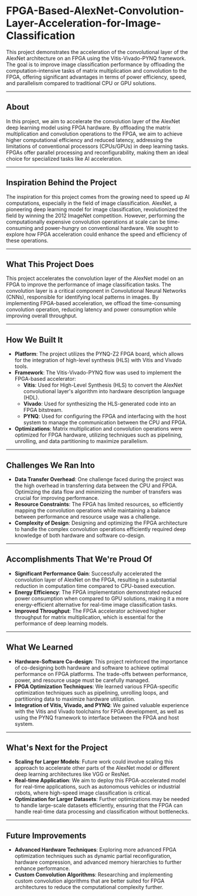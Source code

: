 # FPGA-Based-AlexNet-Convolution-Layer-Acceleration-for-Image-Classification
This project demonstrates the acceleration of the convolutional layer of the AlexNet architecture on an FPGA using the Vitis-Vivado-PYNQ framework. The goal is to improve image classification performance by offloading the computation-intensive tasks of matrix multiplication and convolution to the FPGA, offering significant advantages in terms of power efficiency, speed, and parallelism compared to traditional CPU or GPU solutions.

---

## About
In this project, we aim to accelerate the convolution layer of the AlexNet deep learning model using FPGA hardware. By offloading the matrix multiplication and convolution operations to the FPGA, we aim to achieve higher computational efficiency and reduced latency, addressing the limitations of conventional processors (CPUs/GPUs) in deep learning tasks. FPGAs offer parallel processing and reconfigurability, making them an ideal choice for specialized tasks like AI acceleration.

---

## Inspiration Behind the Project
The inspiration for this project comes from the growing need to speed up AI computations, especially in the field of image classification. AlexNet, a pioneering deep learning model for image classification, revolutionized the field by winning the 2012 ImageNet competition. However, performing the computationally expensive convolution operations at scale can be time-consuming and power-hungry on conventional hardware. We sought to explore how FPGA acceleration could enhance the speed and efficiency of these operations.

---

## What This Project Does
This project accelerates the convolution layer of the AlexNet model on an FPGA to improve the performance of image classification tasks. The convolution layer is a critical component in Convolutional Neural Networks (CNNs), responsible for identifying local patterns in images. By implementing FPGA-based acceleration, we offload the time-consuming convolution operation, reducing latency and power consumption while improving overall throughput.

---

## How We Built It
- **Platform**: The project utilizes the PYNQ-Z2 FPGA board, which allows for the integration of high-level synthesis (HLS) with Vitis and Vivado tools.
- **Framework**: The Vitis-Vivado-PYNQ flow was used to implement the FPGA-based accelerator:
  - **Vitis**: Used for High-Level Synthesis (HLS) to convert the AlexNet convolutional layer's algorithm into hardware description language (HDL).
  - **Vivado**: Used for synthesizing the HLS-generated code into an FPGA bitstream.
  - **PYNQ**: Used for configuring the FPGA and interfacing with the host system to manage the communication between the CPU and FPGA.
- **Optimizations**: Matrix multiplication and convolution operations were optimized for FPGA hardware, utilizing techniques such as pipelining, unrolling, and data partitioning to maximize parallelism.

---

## Challenges We Ran Into
- **Data Transfer Overhead**: One challenge faced during the project was the high overhead in transferring data between the CPU and FPGA. Optimizing the data flow and minimizing the number of transfers was crucial for improving performance.
- **Resource Constraints**: The FPGA has limited resources, so efficiently mapping the convolution operations while maintaining a balance between performance and resource usage was a challenge.
- **Complexity of Design**: Designing and optimizing the FPGA architecture to handle the complex convolution operations efficiently required deep knowledge of both hardware and software co-design.

---

## Accomplishments That We're Proud Of
- **Significant Performance Gain**: Successfully accelerated the convolution layer of AlexNet on the FPGA, resulting in a substantial reduction in computation time compared to CPU-based execution.
- **Energy Efficiency**: The FPGA implementation demonstrated reduced power consumption when compared to GPU solutions, making it a more energy-efficient alternative for real-time image classification tasks.
- **Improved Throughput**: The FPGA accelerator achieved higher throughput for matrix multiplication, which is essential for the performance of deep learning models.

---

## What We Learned
- **Hardware-Software Co-design**: This project reinforced the importance of co-designing both hardware and software to achieve optimal performance on FPGA platforms. The trade-offs between performance, power, and resource usage must be carefully managed.
- **FPGA Optimization Techniques**: We learned various FPGA-specific optimization techniques such as pipelining, unrolling loops, and partitioning data to maximize hardware utilization.
- **Integration of Vitis, Vivado, and PYNQ**: We gained valuable experience with the Vitis and Vivado toolchains for FPGA development, as well as using the PYNQ framework to interface between the FPGA and host system.

---

## What's Next for the Project
- **Scaling for Larger Models**: Future work could involve scaling this approach to accelerate other parts of the AlexNet model or different deep learning architectures like VGG or ResNet.
- **Real-time Application**: We aim to deploy this FPGA-accelerated model for real-time applications, such as autonomous vehicles or industrial robots, where high-speed image classification is critical.
- **Optimization for Larger Datasets**: Further optimizations may be needed to handle large-scale datasets efficiently, ensuring that the FPGA can handle real-time data processing and classification without bottlenecks.

---

## Future Improvements
- **Advanced Hardware Techniques**: Exploring more advanced FPGA optimization techniques such as dynamic partial reconfiguration, hardware compression, and advanced memory hierarchies to further enhance performance.
- **Custom Convolution Algorithms**: Researching and implementing custom convolution algorithms that are better suited for FPGA architectures to reduce the computational complexity further.
